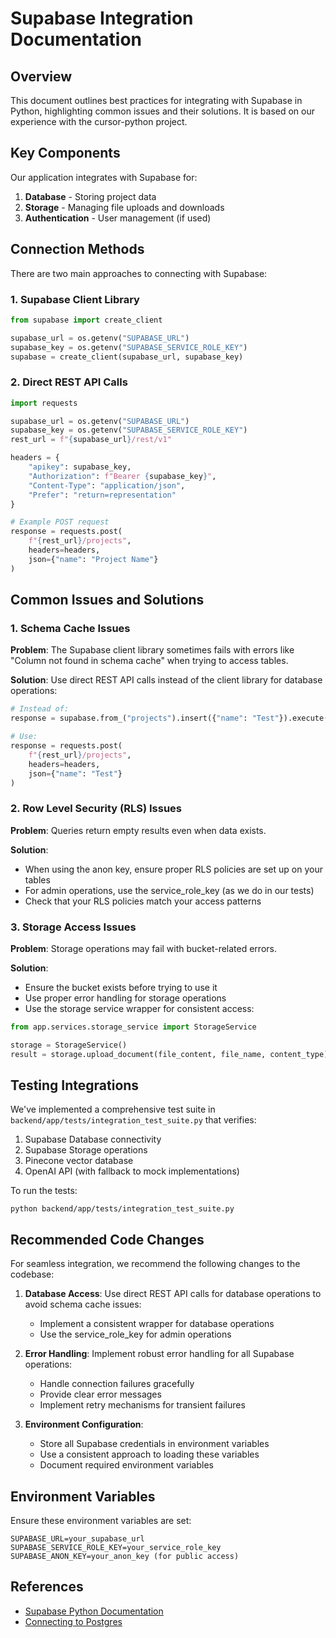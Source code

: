 # Supabase Integration Documentation

## Overview
This document outlines best practices for integrating with Supabase in Python, highlighting common issues and their solutions. It is based on our experience with the cursor-python project.

## Key Components
Our application integrates with Supabase for:
1. **Database** - Storing project data
2. **Storage** - Managing file uploads and downloads
3. **Authentication** - User management (if used)

## Connection Methods

There are two main approaches to connecting with Supabase:

### 1. Supabase Client Library
```python
from supabase import create_client

supabase_url = os.getenv("SUPABASE_URL")
supabase_key = os.getenv("SUPABASE_SERVICE_ROLE_KEY")
supabase = create_client(supabase_url, supabase_key)
```

### 2. Direct REST API Calls
```python
import requests

supabase_url = os.getenv("SUPABASE_URL")
supabase_key = os.getenv("SUPABASE_SERVICE_ROLE_KEY")
rest_url = f"{supabase_url}/rest/v1"

headers = {
    "apikey": supabase_key,
    "Authorization": f"Bearer {supabase_key}",
    "Content-Type": "application/json",
    "Prefer": "return=representation"
}

# Example POST request
response = requests.post(
    f"{rest_url}/projects",
    headers=headers,
    json={"name": "Project Name"}
)
```

## Common Issues and Solutions

### 1. Schema Cache Issues
**Problem**: The Supabase client library sometimes fails with errors like "Column not found in schema cache" when trying to access tables.

**Solution**: Use direct REST API calls instead of the client library for database operations:

```python
# Instead of:
response = supabase.from_("projects").insert({"name": "Test"}).execute()

# Use:
response = requests.post(
    f"{rest_url}/projects",
    headers=headers,
    json={"name": "Test"}
)
```

### 2. Row Level Security (RLS) Issues
**Problem**: Queries return empty results even when data exists.

**Solution**:
- When using the anon key, ensure proper RLS policies are set up on your tables
- For admin operations, use the service_role_key (as we do in our tests)
- Check that your RLS policies match your access patterns

### 3. Storage Access Issues
**Problem**: Storage operations may fail with bucket-related errors.

**Solution**:
- Ensure the bucket exists before trying to use it
- Use proper error handling for storage operations
- Use the storage service wrapper for consistent access:

```python
from app.services.storage_service import StorageService

storage = StorageService()
result = storage.upload_document(file_content, file_name, content_type)
```

## Testing Integrations

We've implemented a comprehensive test suite in `backend/app/tests/integration_test_suite.py` that verifies:

1. Supabase Database connectivity
2. Supabase Storage operations
3. Pinecone vector database
4. OpenAI API (with fallback to mock implementations)

To run the tests:
```
python backend/app/tests/integration_test_suite.py
```

## Recommended Code Changes

For seamless integration, we recommend the following changes to the codebase:

1. **Database Access**: Use direct REST API calls for database operations to avoid schema cache issues:
   - Implement a consistent wrapper for database operations
   - Use the service_role_key for admin operations

2. **Error Handling**: Implement robust error handling for all Supabase operations:
   - Handle connection failures gracefully
   - Provide clear error messages
   - Implement retry mechanisms for transient failures

3. **Environment Configuration**:
   - Store all Supabase credentials in environment variables
   - Use a consistent approach to loading these variables
   - Document required environment variables

## Environment Variables

Ensure these environment variables are set:
```
SUPABASE_URL=your_supabase_url
SUPABASE_SERVICE_ROLE_KEY=your_service_role_key
SUPABASE_ANON_KEY=your_anon_key (for public access)
```

## References
- [Supabase Python Documentation](https://supabase.com/docs/reference/python/introduction)
- [Connecting to Postgres](https://supabase.com/docs/guides/database/connecting-to-postgres) 